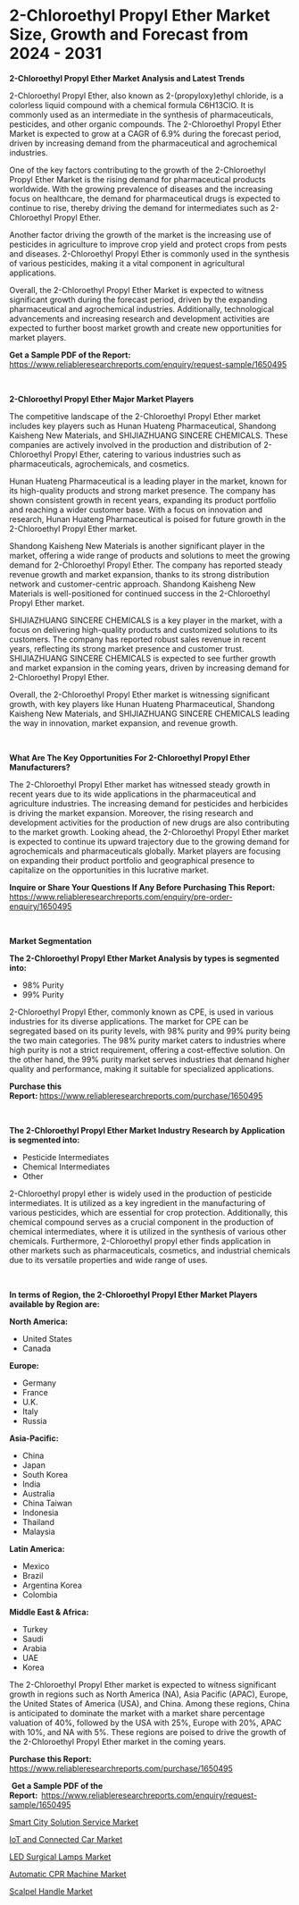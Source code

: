 <p><h1>2-Chloroethyl Propyl Ether Market Size, Growth and Forecast from 2024 - 2031</h1></p><p><strong>2-Chloroethyl Propyl Ether Market Analysis and Latest Trends</strong></p>
<p><p>2-Chloroethyl Propyl Ether, also known as 2-(propyloxy)ethyl chloride, is a colorless liquid compound with a chemical formula C6H13ClO. It is commonly used as an intermediate in the synthesis of pharmaceuticals, pesticides, and other organic compounds. The 2-Chloroethyl Propyl Ether Market is expected to grow at a CAGR of 6.9% during the forecast period, driven by increasing demand from the pharmaceutical and agrochemical industries.</p><p>One of the key factors contributing to the growth of the 2-Chloroethyl Propyl Ether Market is the rising demand for pharmaceutical products worldwide. With the growing prevalence of diseases and the increasing focus on healthcare, the demand for pharmaceutical drugs is expected to continue to rise, thereby driving the demand for intermediates such as 2-Chloroethyl Propyl Ether.</p><p>Another factor driving the growth of the market is the increasing use of pesticides in agriculture to improve crop yield and protect crops from pests and diseases. 2-Chloroethyl Propyl Ether is commonly used in the synthesis of various pesticides, making it a vital component in agricultural applications.</p><p>Overall, the 2-Chloroethyl Propyl Ether Market is expected to witness significant growth during the forecast period, driven by the expanding pharmaceutical and agrochemical industries. Additionally, technological advancements and increasing research and development activities are expected to further boost market growth and create new opportunities for market players.</p></p>
<p><strong>Get a Sample PDF of the Report:&nbsp;</strong> <a href="https://www.reliableresearchreports.com/enquiry/request-sample/1650495">https://www.reliableresearchreports.com/enquiry/request-sample/1650495</a></p>
<p>&nbsp;</p>
<p><strong>2-Chloroethyl Propyl Ether Major Market Players</strong></p>
<p><p>The competitive landscape of the 2-Chloroethyl Propyl Ether market includes key players such as Hunan Huateng Pharmaceutical, Shandong Kaisheng New Materials, and SHIJIAZHUANG SINCERE CHEMICALS. These companies are actively involved in the production and distribution of 2-Chloroethyl Propyl Ether, catering to various industries such as pharmaceuticals, agrochemicals, and cosmetics.</p><p>Hunan Huateng Pharmaceutical is a leading player in the market, known for its high-quality products and strong market presence. The company has shown consistent growth in recent years, expanding its product portfolio and reaching a wider customer base. With a focus on innovation and research, Hunan Huateng Pharmaceutical is poised for future growth in the 2-Chloroethyl Propyl Ether market.</p><p>Shandong Kaisheng New Materials is another significant player in the market, offering a wide range of products and solutions to meet the growing demand for 2-Chloroethyl Propyl Ether. The company has reported steady revenue growth and market expansion, thanks to its strong distribution network and customer-centric approach. Shandong Kaisheng New Materials is well-positioned for continued success in the 2-Chloroethyl Propyl Ether market.</p><p>SHIJIAZHUANG SINCERE CHEMICALS is a key player in the market, with a focus on delivering high-quality products and customized solutions to its customers. The company has reported robust sales revenue in recent years, reflecting its strong market presence and customer trust. SHIJIAZHUANG SINCERE CHEMICALS is expected to see further growth and market expansion in the coming years, driven by increasing demand for 2-Chloroethyl Propyl Ether.</p><p>Overall, the 2-Chloroethyl Propyl Ether market is witnessing significant growth, with key players like Hunan Huateng Pharmaceutical, Shandong Kaisheng New Materials, and SHIJIAZHUANG SINCERE CHEMICALS leading the way in innovation, market expansion, and revenue growth.</p></p>
<p>&nbsp;</p>
<p><strong>What Are The Key Opportunities For 2-Chloroethyl Propyl Ether Manufacturers?</strong></p>
<p><p>The 2-Chloroethyl Propyl Ether market has witnessed steady growth in recent years due to its wide applications in the pharmaceutical and agriculture industries. The increasing demand for pesticides and herbicides is driving the market expansion. Moreover, the rising research and development activities for the production of new drugs are also contributing to the market growth. Looking ahead, the 2-Chloroethyl Propyl Ether market is expected to continue its upward trajectory due to the growing demand for agrochemicals and pharmaceuticals globally. Market players are focusing on expanding their product portfolio and geographical presence to capitalize on the opportunities in this lucrative market.</p></p>
<p><strong>Inquire or Share Your Questions If Any Before Purchasing This Report:</strong> <a href="https://www.reliableresearchreports.com/enquiry/pre-order-enquiry/1650495">https://www.reliableresearchreports.com/enquiry/pre-order-enquiry/1650495</a></p>
<p>&nbsp;</p>
<p><strong>Market Segmentation</strong></p>
<p><strong>The 2-Chloroethyl Propyl Ether Market Analysis by types is segmented into:</strong></p>
<p><ul><li>98% Purity</li><li>99% Purity</li></ul></p>
<p><p>2-Chloroethyl Propyl Ether, commonly known as CPE, is used in various industries for its diverse applications. The market for CPE can be segregated based on its purity levels, with 98% purity and 99% purity being the two main categories. The 98% purity market caters to industries where high purity is not a strict requirement, offering a cost-effective solution. On the other hand, the 99% purity market serves industries that demand higher quality and performance, making it suitable for specialized applications.</p></p>
<p><strong>Purchase this Report:&nbsp;</strong><a href="https://www.reliableresearchreports.com/purchase/1650495">https://www.reliableresearchreports.com/purchase/1650495</a></p>
<p>&nbsp;</p>
<p><strong>The 2-Chloroethyl Propyl Ether Market Industry Research by Application is segmented into:</strong></p>
<p><ul><li>Pesticide Intermediates</li><li>Chemical Intermediates</li><li>Other</li></ul></p>
<p><p>2-Chloroethyl propyl ether is widely used in the production of pesticide intermediates. It is utilized as a key ingredient in the manufacturing of various pesticides, which are essential for crop protection. Additionally, this chemical compound serves as a crucial component in the production of chemical intermediates, where it is utilized in the synthesis of various other chemicals. Furthermore, 2-Chloroethyl propyl ether finds application in other markets such as pharmaceuticals, cosmetics, and industrial chemicals due to its versatile properties and wide range of uses.</p></p>
<p>&nbsp;</p>
<p><strong>In terms of Region, the 2-Chloroethyl Propyl Ether Market Players available by Region are:</strong></p>
<p>
    <p> <strong> North America: </strong>
        <ul>
            <li>United States</li>
            <li>Canada</li>
        </ul>
        </p> 
    <p> <strong> Europe: </strong>
        <ul>
            <li>Germany</li>
            <li>France</li>
            <li>U.K.</li>
            <li>Italy</li>
            <li>Russia</li>
        </ul>
        </p> 
    <p> <strong> Asia-Pacific: </strong>
        <ul>
            <li>China</li>
            <li>Japan</li>
            <li>South Korea</li>
            <li>India</li>
            <li>Australia</li>
            <li>China Taiwan</li>
            <li>Indonesia</li>
            <li>Thailand</li>
            <li>Malaysia</li>
        </ul>
        </p> 
    <p> <strong> Latin America: </strong>
        <ul>
            <li>Mexico</li>
            <li>Brazil</li>
            <li>Argentina Korea</li>
            <li>Colombia</li>
        </ul>
        </p> 
    <p> <strong> Middle East & Africa: </strong>
        <ul>
            <li>Turkey</li>
            <li>Saudi</li>
            <li>Arabia</li>
            <li>UAE</li>
            <li>Korea</li>
        </ul>
    </p>
    </p>
<p><p>The 2-Chloroethyl Propyl Ether market is expected to witness significant growth in regions such as North America (NA), Asia Pacific (APAC), Europe, the United States of America (USA), and China. Among these regions, China is anticipated to dominate the market with a market share percentage valuation of 40%, followed by the USA with 25%, Europe with 20%, APAC with 10%, and NA with 5%. These regions are poised to drive the growth of the 2-Chloroethyl Propyl Ether market in the coming years.</p></p>
<p><strong>Purchase this Report: </strong><a href="https://www.reliableresearchreports.com/purchase/1650495">https://www.reliableresearchreports.com/purchase/1650495</a></p>
<p>&nbsp;<strong>Get a Sample PDF of the Report:&nbsp;&nbsp;</strong><a href="https://www.reliableresearchreports.com/enquiry/request-sample/1650495">https://www.reliableresearchreports.com/enquiry/request-sample/1650495</a></p>
<p><strong></strong></p>
<p><p><a href="https://github.com/jaidynmorantestelletmjzya/Market-Research-Report-List-1/blob/main/smart-city-solution-service-market.md">Smart City Solution Service Market</a></p><p><a href="https://github.com/ruddyyedelwadw/Market-Research-Report-List-1/blob/main/iot-and-connected-car-market.md">IoT and Connected Car Market</a></p><p><a href="https://medium.com/p/48772dc0b260/edit">LED Surgical Lamps Market</a></p><p><a href="https://medium.com/p/d8b7e5960f45/edit">Automatic CPR Machine Market</a></p><p><a href="https://medium.com/p/790bfb27b6e7/edit">Scalpel Handle Market</a></p></p>